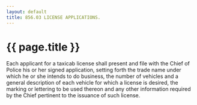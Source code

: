 ```yaml
---
layout: default 
title: 856.03 LICENSE APPLICATIONS.
---
```


{{ page.title }}
================

Each applicant for a taxicab license shall present and file with the
Chief of Police his or her signed application, setting forth the trade
name under which he or she intends to do business, the number of
vehicles and a general description of each vehicle for which a license
is desired, the marking or lettering to be used thereon and any other
information required by the Chief pertinent to the issuance of such
license.
